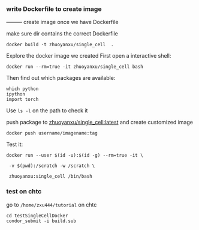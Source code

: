 ### write Dockerfile to create image

——— create image once we have Dockerfile

make sure dir contains the correct Dockerfile

```
docker build -t zhuoyanxu/single_cell  .
```


Explore the docker image we created
First open a interactive shell:

```
docker run --rm=true -it zhuoyanxu/single_cell bash
```

Then find out which packages are available:

```
which python
ipython
import torch
```

Use `ls -l` on the path to check it

push package to [zhuoyanxu/single_cell:latest](https://hub.docker.com/repository/docker/zhuoyanxu/single_cell) and create customized image
 
 ```
 docker push username/imagename:tag
 ```

Test it:

```
docker run --user $(id -u):$(id -g) --rm=true -it \

 -v $(pwd):/scratch -w /scratch \

 zhuoyanxu:single_cell /bin/bash
```

### test on chtc

go to ```/home/zxu444/tutorial``` on chtc
```
cd testSingleCellDocker
condor_submit -i build.sub
```





